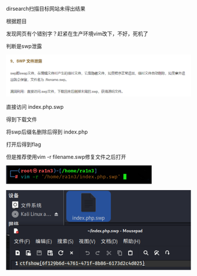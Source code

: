 dirsearch扫描目标网站未得出结果

根据题目

发现网页有个错别字？赶紧在生产环境vim改下，不好，死机了

判断是swp泄露

![image-20250309093803663](./assets/image-20250309093803663.png)

直接访问 index.php.swp

得到下载文件

将swp后缀名删除后得到 index.php

打开后得到flag

但是推荐使用vim -r filename.swp修复文件之后打开

![image-20250309093810852](./assets/image-20250309093810852.png)

![image-20250309093813085](./assets/image-20250309093813085.png)